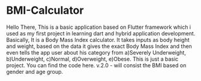 # BMI-Calculator
Hello There, This is a basic application based on Flutter framework which i used as my first project in learning dart and hybrid application development. 
Basically, It is a Body Mass Index calculator. It takes inputs as body height and weight, based on the data it gives the exact Body Mass Index and then even tells the app user about his category from a)Severely Underweight, b)Underweight, c)Normal, d)Overweight, e)Obese.
This is just a basic project. You can find the code here. 
v.2.0 - will consist the BMI based on gender and age group.
